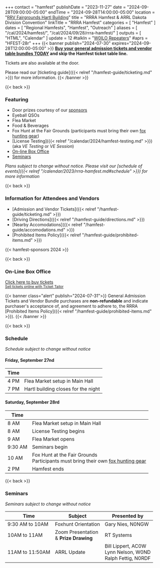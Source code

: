 +++
contact = "hamfest"
publishDate = "2023-11-27"
date = "2024-09-28T09:00:00-05:00"
endTime	 = "2024-09-28T14:00:00-05:00"
location = "[RRV Fairgrounds Hartl Building](/places/rrv-fairgrounds-hartl-building)"
title = "RRRA Hamfest & ARRL Dakota Division Convention"
linkTitle = "RRRA Hamfest"
categories = [ "Hamfest" ]
dates = [ "Regional Hamfests", "Hamfest", "Outreach" ]
aliases = [ "/cal/2024/hamfest/", "/cal/2024/09/28/rrra-hamfest/" ]
outputs = [ "HTML", "Calendar" ]
update = 12
#talkIn = "[W0ILO Repeaters](/radios/)"
#aprs = "HFEST-28r"
+++
{{< banner publish="2024-07-30" expires="2024-09-28T12:00:00-05:00" >}}
**[Buy your general admission tickets and vendor table bundles TODAY](https://tickets.rrra.org)
and skip the Hamfest ticket table line.**

Tickets are also available at the door.

Please read our
[ticketing guide]({{< relref "/hamfest-guide/ticketing.md" >}})
for more information.
{{< /banner >}}

{{< back >}}
### Featuring

<!-- * ARRL QSL Card Checking -->
* Door prizes courtesy of our [sponsors]()
* Eyeball QSOs
* Flea Market
* Food & Beverages
* Fox Hunt at the Fair Grounds (participants must bring their own [fox hunting gear](http://homingin.com/equipment.html))
* [License Testing]({{< relref "/calendar/2024/hamfest-testing.md" >}})
(aka *VE Testing* or *VE Session*)
* [On-line Box Office](#on-line-box-office)
* [Seminars](#seminars)

<!--
* [Flyer](#hamfest-flyer)
-->

*Plans subject to change without notice. Please visit our [schedule of events]({{< relref "/calendar/2023/rrra-hamfest.md#schedule" >}}) for more information*

{{< back >}}
### Information for Attendees and Vendors
* [Admission and Vendor Tickets]({{< relref "/hamfest-guide/ticketing.md" >}})
* [Driving Directions]({{< relref "/hamfest-guide/directions.md" >}})
* [Nearby Accomodations]({{< relref "/hamfest-guide/accomodations.md" >}})
* [Prohibited Items Policy]({{< relref "/hamfest-guide/prohibited-items.md" >}})

{{< hamfest-sponsors 2024 >}}

{{< back >}}

### On-Line Box Office

<!-- Ticket Tailor Widget. Paste this into your website where you want the
widget to appear. Do not change the code or the widget may not work properly.
-->
<div class="tt-widget"><div class="tt-widget-fallback"><p><a
href="https://www.tickettailor.com/all-tickets/redriverradioamateurs/?ref=website_widget"
target="_blank">Click here to buy tickets</a><br /><small><a
href="https://www.tickettailor.com?rf=wdg_99768"
class="tt-widget-powered">Sell tickets online with Ticket
Tailor</a></small></p></div><script
src="https://cdn.tickettailor.com/js/widgets/min/widget.js"
data-url="https://www.tickettailor.com/all-tickets/redriverradioamateurs/"
data-type="inline" data-inline-minimal="true" data-inline-show-logo="false"
data-inline-bg-fill="false" data-inline-inherit-ref-from-url-param=""
data-inline-ref="website_widget"></script></div>
<!-- End of Ticket Tailor Widget -->

{{< banner class="alert" publish="2024-07-31">}}
General Admission Tickets and Vendor Bundle purchases are
**non-refundable** and indicate purchaser's acceptance of, and agreement
to adhere to, the RRRA
[Prohibited Items Policy]({{< relref "/hamfest-guide/prohibited-items.md" >}}).
{{< /banner >}}

{{< back >}}
### Schedule
*Schedule subject to change without notice*

#### Friday, September 27nd

Time |      |
-----|------|
4 PM | Flea Market setup in Main Hall
7 PM | Hartl building closes for the night

#### Saturday, September 28rd

Time |      |
-----|------|
8 AM | Flea Market setup in Main Hall
8 AM | License Testing begins
9 AM | Flea Market opens
9:30 AM | Seminars begin
10 AM | Fox Hunt at the Fair Grounds<br>Participants must bring their own [fox hunting gear](http://homingin.com/equipment.html)
2 PM | Hamfest ends

{{< back >}}
### Seminars

*Seminars subject to change without notice*

Time | Subject | Presented by
-----|---------|-------------
9:30 AM to 10AM | Foxhunt Orientation | Gary Nies, N0NGW
10AM to 11AM | Zoom Presentation<br>&amp; **Prize Drawing** | RT Systems
11AM to 11:50AM | ARRL Update | Bill Lippert, AC0W<br>Lynn Nelson, W0ND<br>Ralph Fettig, N0RDF

<!--
{{< back >}}
### Hamfest Flyer

<div style="width:100%;text-align:center;margin-bottom:12px;">
<strong><a href="https://cloud.rrra.org/index.php/s/TGYCsyrpEkjKqJL">Download
the 2024 RRRA Hamfest Flyer</s>
</div>

{{< figure src="https://images.rrra.org/hamfest/2024-thumbnail.gif" link="https://cloud.rrra.org/index.php/s/TGYCsyrpEkjKqJL" >}}
-->
